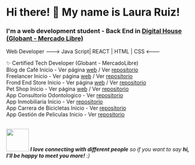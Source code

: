 ### 
<h1> Hi there! 👋 My name is Laura Ruiz!</h1>
<h3> I'm a web development student - Back End in <a href="https://www.digitalhouse.com/ar/acciones/certified-tech-developer">Digital House (Globant - Mercado Libre)</a></h3>
  
Web Developer ---> Java Script| REACT | HTML | CSS  <---
   
✨ Certified Tech Developer (Globant - MercadoLibre) <Br>
   Blog de Café Inicio - Ver página [web](https://blogdecaferuizrlaurap7.netlify.app/index.html) / Ver [repositorio](https://github.com/ruizrlaurap0704/blogdecafe) <br>
   Freelancer Inicio - Ver página [web](https://juanylaufreelancers.netlify.app/) / Ver [repositorio](https://github.com/ruizrlaurap0704/Freelancer) <br>
   Frond End Store Inicio - Ver página [web](https://fronendstorejuanylau.netlify.app/) / Ver [repositorio](https://github.com/ruizrlaurap0704/FrontEndStoreInicio) <br>
   Pet Shop Inicio - Ver página [web](https://petshoplauyjuan.netlify.app/) / Ver [repositorio](https://github.com/ruizrlaurap0704/PetShopMobile)<br>
   App Consultorio Odontologico - Ver [repositorio](https://github.com/ruizrlaurap0704/Evaluacion_Final_Laura_Ruiz)<br>
   App Inmobiliaria Inicio - Ver [repositorio](https://github.com/ruizrlaurap0704/appInmobiliaria)<br> 
   App Carrera de Bicicletas Inicio - Ver [repositorio](https://github.com/ruizrlaurap0704/appCarreraDeBicicletas)<br> 
   App Gestión de Peliculas Inicio - Ver [repositorio](https://github.com/ruizrlaurap0704/appGestionDePeliculas)<br> 

## 
<img src="https://media.giphy.com/media/LnQjpWaON8nhr21vNW/giphy.gif" width="60"> <em><b>I love connecting with different people</b> so if you want to say <b>hi, I'll be happy to meet you more!</b> :)</em>

